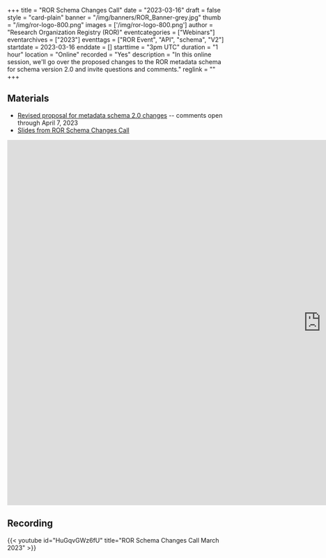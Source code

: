 +++
title = "ROR Schema Changes Call" 
date = "2023-03-16" 
draft = false 
style = "card-plain" 
banner = "/img/banners/ROR_Banner-grey.jpg" 
thumb = "/img/ror-logo-800.png" 
images = ['/img/ror-logo-800.png']
author = "Research Organization Registry (ROR)" 
eventcategories = ["Webinars"]
eventarchives = ["2023"]
eventtags = ["ROR Event", "API", "schema", "V2"]
startdate = 2023-03-16
enddate = []
starttime = "3pm UTC"
duration = "1 hour"
location = "Online"
recorded = "Yes"
description = "In this online session, we'll go over the proposed changes to the ROR metadata schema for schema version 2.0 and invite questions and comments."
reglink = ""
+++

## Materials

- [Revised proposal for metadata schema 2.0 changes](https://docs.google.com/document/d/18Qg6-lv2Fxkc97SLpD8gdS0V8p0y9fdaZEywyeyKJWM/edit?usp=sharing) -- comments open through April 7, 2023
- [Slides from ROR Schema Changes Call](https://docs.google.com/presentation/d/e/2PACX-1vRUYtNHNm5C-CDrhOl27488iPA9ZdLPnGVzSeOMrqwNoqmnyTTRw52P8ETmTMZuAkA09iDm3flYVY3s/pub?start=false&loop=false&delayms=3000)

<iframe src="https://docs.google.com/presentation/d/e/2PACX-1vRUYtNHNm5C-CDrhOl27488iPA9ZdLPnGVzSeOMrqwNoqmnyTTRw52P8ETmTMZuAkA09iDm3flYVY3s/embed?start=false&loop=false&delayms=3000" frameborder="0" width="1440" height="839" allowfullscreen="true" mozallowfullscreen="true" webkitallowfullscreen="true"></iframe>


## Recording 

{{< youtube id="HuGqvGWz6fU" title="ROR Schema Changes Call March 2023" >}}





